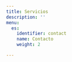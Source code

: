 ```yaml
---
title: Servicios
description: ''
menu:
  es:
    identifier: contact
    name: Contacto
    weight: 2

---
```

